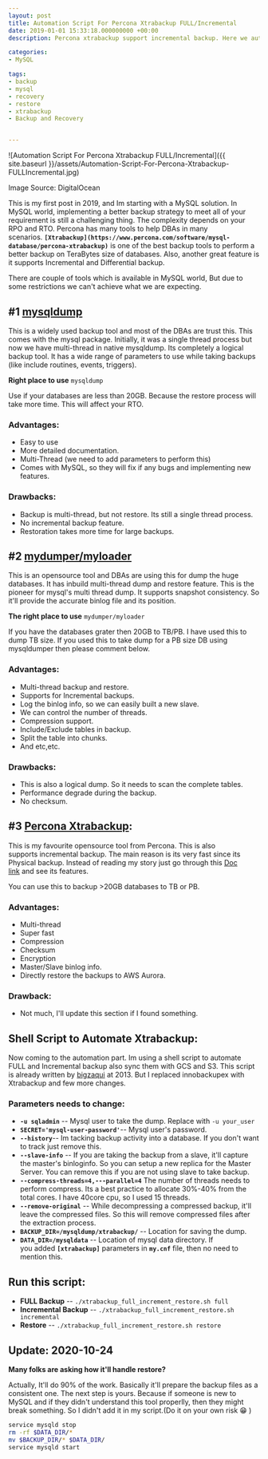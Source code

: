 ```yaml
---
layout: post
title: Automation Script For Percona Xtrabackup FULL/Incremental
date: 2019-01-01 15:33:18.000000000 +00:00
description: Percona xtrabackup support incremental backup. Here we automate percona xtrabackup for full and incremtnal backup using shell script.

categories:
- MySQL

tags:
- backup
- mysql
- recovery
- restore
- xtrabackup
- Backup and Recovery


---
```

![Automation Script For Percona Xtrabackup FULL/Incremental]({{ site.baseurl }}/assets/Automation-Script-For-Percona-Xtrabackup-FULLIncremental.jpg)

Image Source: DigitalOcean

This is my first post in 2019, and Im starting with a MySQL solution. In MySQL world, implementing a better backup strategy to meet all of your requirement is still a challenging thing. The complexity depends on your RPO and RTO. Percona has many tools to help DBAs in many scenarios. **`[Xtrabackup](https://www.percona.com/software/mysql-database/percona-xtrabackup)`** is one of the best backup tools to perform a better backup on TeraBytes size of databases. Also, another great feature is it supports Incremental and Differential backup.

There are couple of tools which is available in MySQL world, But due to some restrictions we can't achieve what we are expecting.

#1 [mysqldump](https://dev.mysql.com/doc/refman/8.0/en/mysqldump.html)
----------------------------------------------------------------------

This is a widely used backup tool and most of the DBAs are trust this. This comes with the mysql package. Initially, it was a single thread process but now we have multi-thread in native mysqldump. Its completely a logical backup tool. It has a wide range of parameters to use while taking backups (like include routines, events, triggers).

**Right place to use** `mysqldump﻿`

Use if your databases are less than 20GB. Because the restore process will take more time. This will affect your RTO.

### Advantages:

-   Easy to use
-   More detailed documentation.
-   Multi-Thread (we need to add parameters to perform this)
-   Comes with MySQL, so they will fix if any bugs and implementing new features.

### Drawbacks:

-   Backup is multi-thread, but not restore. Its still a single thread process.
-   No incremental backup feature.
-   Restoration takes more time for large backups.

#2 [mydumper/myloader](https://github.com/maxbube/mydumper)
-----------------------------------------------------------

This is an opensource tool and DBAs are using this for dump the huge databases. It has inbuild multi-thread dump and restore feature. This is the pioneer for mysql's multi thread dump. It supports snapshot consistency. So it'll provide the accurate binlog file and its position.

**The right place to use** `mydumper/myloader`

If you have the databases grater then 20GB to TB/PB. I have used this to dump TB size. If you used this to take dump for a PB size DB using mysqldumper then please comment below.

### Advantages:

-   Multi-thread backup and restore.
-   Supports for Incremental backups.
-   Log the binlog info, so we can easily built a new slave.
-   We can control the number of threads.
-   Compression support.
-   Include/Exclude tables in backup.
-   Split the table into chunks.
-   And etc,etc.

### Drawbacks:

-   This is also a logical dump. So it needs to scan the complete tables.
-   Performance degrade during the backup.
-   No checksum.

#3 [Percona Xtrabackup](https://www.percona.com/software/mysql-database/percona-xtrabackup):
--------------------------------------------------------------------------------------------

This is my favourite opensource tool from Percona. This is also supports incremental backup. The main reason is its very fast since its Physical backup. Instead of reading my story just go through this [Doc link](https://www.percona.com/doc/percona-xtrabackup/LATEST/index.html) and see its features.

You can use this to backup >20GB databases to TB or PB.

### Advantages:

-   Multi-thread
-   Super fast
-   Compression
-   Checksum
-   Encryption
-   Master/Slave binlog info.
-   Directly restore the backups to AWS Aurora.

### Drawback:

-   Not much, I'll update this section if I found something.

Shell Script to Automate Xtrabackup:
------------------------------------

Now coming to the automation part. Im using a shell script to automate FULL and Incremental backup also sync them with GCS and S3. This script is already written by [bigzaqui](https://www.percona.com/forums/questions-discussions/percona-xtrabackup/10772-[script]-automatic-backups-incremental-full-and-restore) at 2013. But I replaced innobackupex with Xtrabackup and few more changes.

### Parameters needs to change:

-   **`-u sqladmin`** -- Mysql user to take the dump. Replace with `-u your_user`
-   **`SECRET='mysql-user-password'`**-- Mysql user's password.
-   **`--history`**-- Im tacking backup activity into a database. If you don't want to track just remove this.
-   **`--slave-info`** -- If you are taking the backup from a slave, it'll capture the master's binloginfo. So you can setup a new replica for the Master Server. You can remove this if you are not using slave to take backup.
-   **`--compress-threads=4,---parallel=4`** The number of threads needs to perform compress. Its a best practice to allocate 30%-40% from the total cores. I have 40core cpu, so I used 15 threads.
-   **`--remove-original`** -- While decompressing a compressed backup, it'll leave the compressed files. So this will remove compressed files after the extraction process.
-   **`BACKUP_DIR=/mysqldump/xtrabackup/`** -- Location for saving the dump.
-   **`DATA_DIR=/mysqldata`** -- Location of mysql data directory. If you added **`[xtrabackup]`** parameters in **`my.cnf`** file, then no need to mention this.

<script src="https://gist.github.com/SQLadmin/e9706736186fab3135822c291eee99c6.js"></script>

Run this script:
----------------

-   **FULL Backup** -- `./xtrabackup_full_increment_restore.sh full`
-   **Incremental Backup** -- `./xtrabackup_full_increment_restore.sh incremental`
-   **Restore** -- `./xtrabackup_full_increment_restore.sh restore`

## Update: 2020-10-24 

**Many folks are asking how it'll handle restore?**

Actually, It'll do 90% of the work. Basically it'll prepare the backup files as a consistent one. The next step is yours. Because if someone is new to MySQL and if they didn't understand this tool properlly, then they might break something. So I didn't add it in my script.(Do it on your own risk 😁 )

```sh
service mysqld stop
rm -rf $DATA_DIR/*
mv $BACKUP_DIR/* $DATA_DIR/
service mysqld start
```